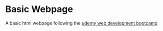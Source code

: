 # Basic Webpage

A basic html webpage following the [udemy web development bootcamp](https://www.udemy.com/course/the-complete-web-development-bootcamp)
